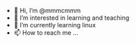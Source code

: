 - 👋 Hi, I’m @mmmcmmm
- 👀 I’m interested in learning and teaching
- 🌱 I’m currently learning linux
- 📫 How to reach me ...

<!---
mmmcmmm/mmmcmmm is a ✨ special ✨ repository because its `README.md` (this file) appears on your GitHub profile.
You can click the Preview link to take a look at your changes.
--->
